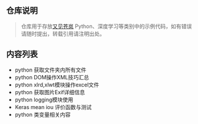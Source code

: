 ## 仓库说明

> 仓库用于存放[又见苍岚](https://www.zywvvd.com) Python、深度学习等类别中的示例代码，如有错误请随时提出，转载引用请注明出处。

## 内容列表

- python 获取文件夹内所有文件
- python DOM操作XML技巧汇总
- python xlrd,xlwt模块操作excel文件
- python 获取图片Exif详细信息
- python logging模块使用
- Keras mean iou 评价函数与测试
- python 类变量相关内容



